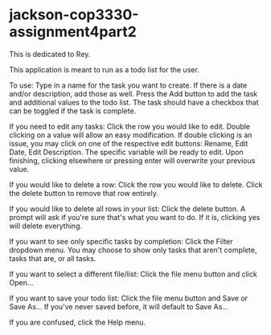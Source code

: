 # jackson-cop3330-assignment4part2
This is dedicated to Rey.

This application is meant to run as a todo list for the user.

To use:
Type in a name for the task you want to create.
If there is a date and/or description, add those as well.
Press the Add button to add the task and additional values to the todo list.
The task should have a checkbox that can be toggled if the task is complete.

If you need to edit any tasks:
Click the row you would like to edit.
Double clicking on a value will allow an easy modification.
If double clicking is an issue, you may click on one of the respective edit buttons:
Rename, Edit Date, Edit Description.
The specific variable will be ready to edit.
Upon finishing, clicking elsewhere or pressing enter will overwrite your previous value.

If you would like to delete a row:
Click the row you would like to delete.
Click the delete button to remove that row entirely.

If you would like to delete all rows in your list:
Click the delete button.
A prompt will ask if you're sure that's what you want to do.
If it is, clicking yes will delete everything.

If you want to see only specific tasks by completion:
Click the Filter dropdown menu.
You may choose to show only tasks that aren't complete, tasks that are, or all tasks.

If you want to select a different file/list:
Click the file menu button and click Open...

If you want to save your todo list:
Click the file menu button and Save or Save As...
If you've never saved before, it will default to Save As...

If you are confused, click the Help menu.
